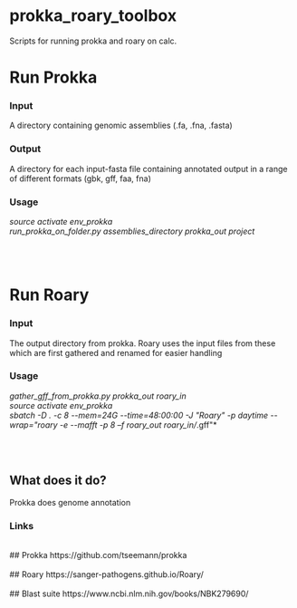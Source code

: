 # prokka_roary_toolbox
Scripts for running prokka and roary on calc.




# Run Prokka

### Input
A directory containing genomic assemblies (.fa, .fna, .fasta)
<br>

### Output
A directory for each input-fasta file containing annotated output in a range of different formats (gbk, gff, faa, fna)
<br>
### Usage

*source activate env_prokka*<br>
*run_prokka_on_folder.py assemblies_directory prokka_out project*

<br><br>

# Run Roary

### Input
The output directory from prokka. Roary uses the input files from these which are first gathered and renamed for easier handling
<br>
### Usage

*gather_gff_from_prokka.py prokka_out roary_in*<br>
*source activate env_prokka*<br>
*sbatch -D . -c 8 --mem=24G --time=48:00:00 -J "Roary" -p daytime --wrap="roary -e --mafft -p 8 –f roary_out roary_in/*.gff"*

<br><br>


## What does it do?

Prokka does genome annotation



### Links
<br>
## Prokka
https://github.com/tseemann/prokka<br>
<br>
## Roary
https://sanger-pathogens.github.io/Roary/<br>
<br>
## Blast suite
https://www.ncbi.nlm.nih.gov/books/NBK279690/<br>
<br>
